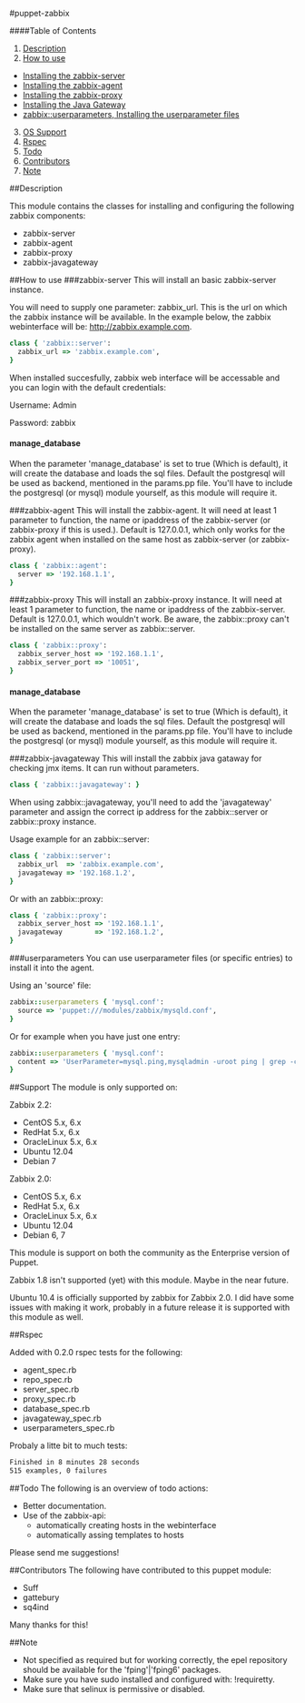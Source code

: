 #puppet-zabbix

####Table of Contents

1. [Description](#description)
2. [How to use](#how-to-use)
  * [Installing the zabbix-server](#zabbix-server)
  * [Installing the zabbix-agent](#zabbix-agent)
  * [Installing the zabbix-proxy](#zabbix-proxy)
  * [Installing the Java Gateway](#zabbix-javagateway)
  * [zabbix::userparameters, Installing the userparameter files](#userparameters)
3. [OS Support](#support)
4. [Rspec](#rspec)
5. [Todo](#todo)
6. [Contributors](#contributors)
7. [Note](#note)

##Description

This module contains the classes for installing and configuring the following zabbix components:

  - zabbix-server
  - zabbix-agent
  - zabbix-proxy
  - zabbix-javagateway

##How to use
###zabbix-server
This will install an basic zabbix-server instance. 

You will need to supply one parameter: zabbix_url. This is the url on which the zabbix instance will be available. In the example below, the zabbix webinterface will be: http://zabbix.example.com. 

```ruby
class { 'zabbix::server':
  zabbix_url => 'zabbix.example.com',
}
```

When installed succesfully, zabbix web interface will be accessable and you can login with the default credentials:

Username: Admin

Password: zabbix

#### manage_database
When the parameter 'manage_database' is set to true (Which is default), it will create the database and loads the sql files. Default the postgresql will be used as backend, mentioned in the params.pp file. You'll have to include the postgresql (or mysql) module yourself, as this module will require it.

###zabbix-agent
This will install the zabbix-agent. It will need at least 1 parameter to function, the name or ipaddress of the zabbix-server (or zabbix-proxy if this is used.). Default is 127.0.0.1, which only works for the zabbix agent when installed on the same host as zabbix-server (or zabbix-proxy).

```ruby
class { 'zabbix::agent':
  server => '192.168.1.1',
}
```

###zabbix-proxy
This will install an zabbix-proxy instance. It will need at least 1 parameter to function, the name or ipaddress of the zabbix-server. Default is 127.0.0.1, which wouldn't work. Be aware, the zabbix::proxy can't be installed on the same server as zabbix::server. 

```ruby
class { 'zabbix::proxy':
  zabbix_server_host => '192.168.1.1',
  zabbix_server_port => '10051',
}
```

#### manage_database
When the parameter 'manage_database' is set to true (Which is default), it will create the database and loads the sql files. Default the postgresql will be used as backend, mentioned in the params.pp file. You'll have to include the postgresql (or mysql) module yourself, as this module will require it.

###zabbix-javagateway
This will install the zabbix java gataway for checking jmx items. It can run without parameters.

```ruby
class { 'zabbix::javagateway': }
```

When using zabbix::javagateway, you'll need to add the 'javagateway' parameter and assign the correct ip address for the zabbix::server or zabbix::proxy instance.

Usage example for an zabbix::server:

```ruby
class { 'zabbix::server':
  zabbix_url  => 'zabbix.example.com', 
  javagateway => '192.168.1.2',
}
```

Or with an zabbix::proxy:

```ruby
class { 'zabbix::proxy':
  zabbix_server_host => '192.168.1.1', 
  javagateway        => '192.168.1.2',
}
```

###userparameters
You can use userparameter files (or specific entries) to install it into the agent.

Using an 'source' file:

```ruby
zabbix::userparameters { 'mysql.conf':
  source => 'puppet:///modules/zabbix/mysqld.conf',
}
```

Or for example when you have just one entry:

```ruby
zabbix::userparameters { 'mysql.conf':
  content => 'UserParameter=mysql.ping,mysqladmin -uroot ping | grep -c alive',
}
```

##Support
The module is only supported on:

Zabbix 2.2:

  * CentOS 5.x, 6.x
  * RedHat 5.x, 6.x
  * OracleLinux 5.x, 6.x
  * Ubuntu 12.04
  * Debian 7

Zabbix 2.0:

  * CentOS 5.x, 6.x
  * RedHat 5.x, 6.x
  * OracleLinux 5.x, 6.x
  * Ubuntu 12.04
  * Debian 6, 7

This module is support on both the community as the Enterprise version of Puppet. 

Zabbix 1.8 isn't supported (yet) with this module. Maybe in the near future.

Ubuntu 10.4 is officially supported by zabbix for Zabbix 2.0. I did have some issues with making it work, probably in a future release it is supported with this module as well.

##Rspec

Added with 0.2.0 rspec tests for the following:

* agent_spec.rb
* repo_spec.rb
* server_spec.rb
* proxy_spec.rb
* database_spec.rb
* javagateway_spec.rb
* userparameters_spec.rb


Probaly a litte bit to much tests:

```bash
Finished in 8 minutes 28 seconds
515 examples, 0 failures
```


##Todo
The following is an overview of todo actions:

  - Better documentation.
  - Use of the zabbix-api:
    - automatically creating hosts in the webinterface
    - automatically assing templates to hosts
 
Please send me suggestions! 

##Contributors
The following have contributed to this puppet module:
 * Suff
 * gattebury
 * sq4ind

Many thanks for this!

##Note

*	Not specified as required but for working correctly, the epel repository should be available for the 'fping'|'fping6' packages.
*	Make sure you have sudo installed and configured with: !requiretty.
*   Make sure that selinux is permissive or disabled.
